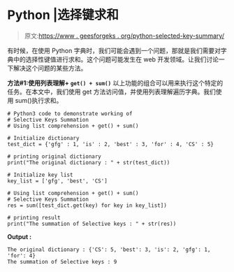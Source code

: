 # Python |选择键求和

> 原文:[https://www . geesforgeks . org/python-selected-key-summary/](https://www.geeksforgeeks.org/python-selective-keys-summation/)

有时候，在使用 Python 字典时，我们可能会遇到一个问题，那就是我们需要对字典中的选择性键值进行求和。这个问题可能发生在 web 开发领域。让我们讨论一下解决这个问题的某些方法。

**方法#1:使用列表理解+ `get() + sum()`**
以上功能的组合可以用来执行这个特定的任务。在本文中，我们使用 get 方法访问值，并使用列表理解遍历字典。我们使用 sum()执行求和。

```
# Python3 code to demonstrate working of 
# Selective Keys Summation
# Using list comprehension + get() + sum() 

# Initialize dictionary 
test_dict = {'gfg' : 1, 'is' : 2, 'best' : 3, 'for' : 4, 'CS' : 5} 

# printing original dictionary 
print("The original dictionary : " + str(test_dict)) 

# Initialize key list 
key_list = ['gfg', 'best', 'CS'] 

# Using list comprehension + get() + sum()
# Selective Keys Summation
res = sum([test_dict.get(key) for key in key_list]) 

# printing result 
print("The summation of Selective keys : " + str(res)) 
```

**Output :**

```
The original dictionary : {'CS': 5, 'best': 3, 'is': 2, 'gfg': 1, 'for': 4}
The summation of Selective keys : 9

```